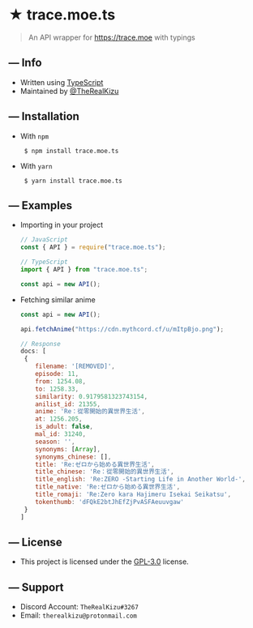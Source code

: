 <!--- TITLE --->
# ★ trace.moe.ts

<!--- DESCRIPTION --->
  > An API wrapper for https://trace.moe with typings
  
<!--- INFORMATION --->
## — Info
   * Written using [TypeScript](https://www.typescriptlang.org/)
   * Maintained by [@TheRealKizu](https://github.com/TheRealKizu)

<!--- INSTALLATION --->
## — Installation
   * With `npm`
     ```
      $ npm install trace.moe.ts
     ``` 
   
   * With `yarn`
     ```
      $ yarn install trace.moe.ts
     ``` 

<!--- EXAMPLE --->
## — Examples
   * Importing in your project
     ```js
     // JavaScript
     const { API } = require("trace.moe.ts");

     // TypeScript 
     import { API } from "trace.moe.ts";

     const api = new API();
     ``` 
   
   * Fetching similar anime
     ```js
     const api = new API();

     api.fetchAnime("https://cdn.mythcord.cf/u/mItpBjo.png");

     // Response
     docs: [
      {
         filename: '[REMOVED]',
         episode: 11,
         from: 1254.08,
         to: 1258.33,
         similarity: 0.9179581323743154,
         anilist_id: 21355,
         anime: 'Re：從零開始的異世界生活',
         at: 1256.205,
         is_adult: false,
         mal_id: 31240,
         season: '',
         synonyms: [Array],
         synonyms_chinese: [],
         title: 'Re:ゼロから始める異世界生活',
         title_chinese: 'Re：從零開始的異世界生活',
         title_english: 'Re:ZERO -Starting Life in Another World-',
         title_native: 'Re:ゼロから始める異世界生活',
         title_romaji: 'Re:Zero kara Hajimeru Isekai Seikatsu',
         tokenthumb: 'dFQkE2btJhEfZjPvASFAeuuvgaw'
      } 
     ] 
     ``` 

<!--- LICENSE --->
## — License
   * This project is licensed under the [GPL-3.0](LICENSE) license.

<!--- SUPPORT --->
## — Support
   * Discord Account: `TheRealKizu#3267`
   * Email: `therealkizu@protonmail.com`